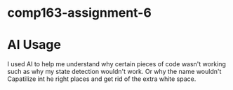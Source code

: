 # comp163-assignment-6
# AI Usage
I used AI to help me understand why certain pieces of code wasn't working such as why my state detection wouldn't work. Or why the name wouldn't Capatilize int he right places and get rid of the extra white space. 
